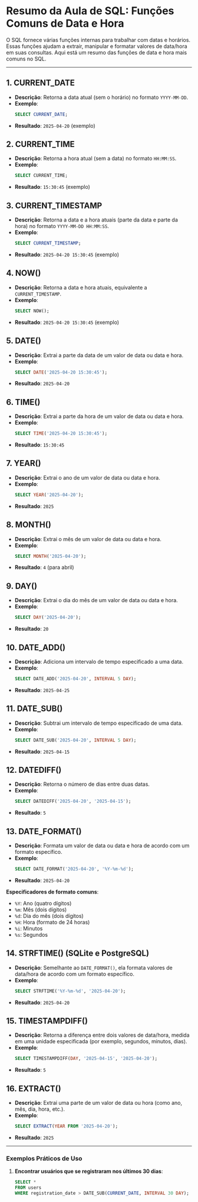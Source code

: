 # Resumo da Aula de SQL: Funções Comuns de Data e Hora

O SQL fornece várias funções internas para trabalhar com datas e horários. Essas funções ajudam a extrair, manipular e formatar valores de data/hora em suas consultas. Aqui está um resumo das funções de data e hora mais comuns no SQL.

---

## 1. **CURRENT_DATE**
   - **Descrição**: Retorna a data atual (sem o horário) no formato `YYYY-MM-DD`.
   - **Exemplo**:
     ```sql
     SELECT CURRENT_DATE;
     ```
   - **Resultado**: `2025-04-20` (exemplo)

## 2. **CURRENT_TIME**
   - **Descrição**: Retorna a hora atual (sem a data) no formato `HH:MM:SS`.
   - **Exemplo**:
     ```sql
     SELECT CURRENT_TIME;
     ```
   - **Resultado**: `15:30:45` (exemplo)

## 3. **CURRENT_TIMESTAMP**
   - **Descrição**: Retorna a data e a hora atuais (parte da data e parte da hora) no formato `YYYY-MM-DD HH:MM:SS`.
   - **Exemplo**:
     ```sql
     SELECT CURRENT_TIMESTAMP;
     ```
   - **Resultado**: `2025-04-20 15:30:45` (exemplo)

## 4. **NOW()**
   - **Descrição**: Retorna a data e hora atuais, equivalente a `CURRENT_TIMESTAMP`.
   - **Exemplo**:
     ```sql
     SELECT NOW();
     ```
   - **Resultado**: `2025-04-20 15:30:45` (exemplo)

## 5. **DATE()**
   - **Descrição**: Extrai a parte da data de um valor de data ou data e hora.
   - **Exemplo**:
     ```sql
     SELECT DATE('2025-04-20 15:30:45');
     ```
   - **Resultado**: `2025-04-20`

## 6. **TIME()**
   - **Descrição**: Extrai a parte da hora de um valor de data ou data e hora.
   - **Exemplo**:
     ```sql
     SELECT TIME('2025-04-20 15:30:45');
     ```
   - **Resultado**: `15:30:45`

## 7. **YEAR()**
   - **Descrição**: Extrai o ano de um valor de data ou data e hora.
   - **Exemplo**:
     ```sql
     SELECT YEAR('2025-04-20');
     ```
   - **Resultado**: `2025`

## 8. **MONTH()**
   - **Descrição**: Extrai o mês de um valor de data ou data e hora.
   - **Exemplo**:
     ```sql
     SELECT MONTH('2025-04-20');
     ```
   - **Resultado**: `4` (para abril)

## 9. **DAY()**
   - **Descrição**: Extrai o dia do mês de um valor de data ou data e hora.
   - **Exemplo**:
     ```sql
     SELECT DAY('2025-04-20');
     ```
   - **Resultado**: `20`

## 10. **DATE_ADD()**
   - **Descrição**: Adiciona um intervalo de tempo especificado a uma data.
   - **Exemplo**:
     ```sql
     SELECT DATE_ADD('2025-04-20', INTERVAL 5 DAY);
     ```
   - **Resultado**: `2025-04-25`

## 11. **DATE_SUB()**
   - **Descrição**: Subtrai um intervalo de tempo especificado de uma data.
   - **Exemplo**:
     ```sql
     SELECT DATE_SUB('2025-04-20', INTERVAL 5 DAY);
     ```
   - **Resultado**: `2025-04-15`

## 12. **DATEDIFF()**
   - **Descrição**: Retorna o número de dias entre duas datas.
   - **Exemplo**:
     ```sql
     SELECT DATEDIFF('2025-04-20', '2025-04-15');
     ```
   - **Resultado**: `5`

## 13. **DATE_FORMAT()**
   - **Descrição**: Formata um valor de data ou data e hora de acordo com um formato específico.
   - **Exemplo**:
     ```sql
     SELECT DATE_FORMAT('2025-04-20', '%Y-%m-%d');
     ```
   - **Resultado**: `2025-04-20`

   **Especificadores de formato comuns**:
   - `%Y`: Ano (quatro dígitos)
   - `%m`: Mês (dois dígitos)
   - `%d`: Dia do mês (dois dígitos)
   - `%H`: Hora (formato de 24 horas)
   - `%i`: Minutos
   - `%s`: Segundos

## 14. **STRFTIME()** (SQLite e PostgreSQL)
   - **Descrição**: Semelhante ao `DATE_FORMAT()`, ela formata valores de data/hora de acordo com um formato específico.
   - **Exemplo**:
     ```sql
     SELECT STRFTIME('%Y-%m-%d', '2025-04-20');
     ```
   - **Resultado**: `2025-04-20`

## 15. **TIMESTAMPDIFF()**
   - **Descrição**: Retorna a diferença entre dois valores de data/hora, medida em uma unidade especificada (por exemplo, segundos, minutos, dias).
   - **Exemplo**:
     ```sql
     SELECT TIMESTAMPDIFF(DAY, '2025-04-15', '2025-04-20');
     ```
   - **Resultado**: `5`

## 16. **EXTRACT()**
   - **Descrição**: Extrai uma parte de um valor de data ou hora (como ano, mês, dia, hora, etc.).
   - **Exemplo**:
     ```sql
     SELECT EXTRACT(YEAR FROM '2025-04-20');
     ```
   - **Resultado**: `2025`

---

### Exemplos Práticos de Uso

1. **Encontrar usuários que se registraram nos últimos 30 dias**:
   ```sql
   SELECT * 
   FROM users 
   WHERE registration_date > DATE_SUB(CURRENT_DATE, INTERVAL 30 DAY);

